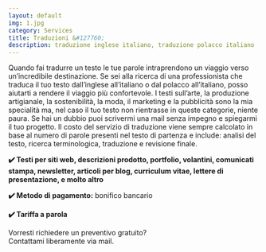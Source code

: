 ```yaml
---
layout: default
img: 1.jpg
category: Services
title: Traduzioni &#127760;
description: traduzione inglese italiano, traduzione polacco italiano
---
```

<p>
Quando fai tradurre un testo le tue parole intraprendono un viaggio verso un’incredibile destinazione. Se sei alla ricerca di una professionista che traduca il tuo testo dall’inglese all’italiano o dal polacco all’italiano, posso aiutarti a rendere il viaggio più confortevole. I testi sull’arte, la produzione artigianale, la sostenibilità, la moda, il marketing e la pubblicità sono la mia specialità ma, nel caso il tuo testo non rientrasse in queste categorie, niente paura. Se hai un dubbio puoi scrivermi una mail senza impegno e spiegarmi il tuo progetto. Il costo del servizio di traduzione viene sempre calcolato in base al numero di parole presenti nel testo di partenza e include: analisi del testo, ricerca terminologica, traduzione e revisione finale.
</p>
<p>
<strong>✔️ Testi per siti web, descrizioni prodotto, portfolio, volantini, comunicati stampa, newsletter, articoli per blog, curriculum vitae, lettere di presentazione, e molto altro</strong>
</p>
<p>
<strong>✔️ Metodo di pagamento:</strong> bonifico bancario
</p>
<p>
<strong>✔️ Tariffa a parola</strong>
</p>
<p>
Vorresti richiedere un preventivo gratuito? 
<br>
Contattami liberamente via mail.
</p>
